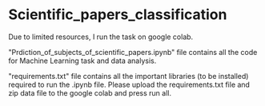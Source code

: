 # Scientific_papers_classification

Due to limited resources, I run the task on google colab.

"Prdiction_of_subjects_of_scientific_papers.ipynb" file contains all the code for Machine Learning task and data analysis.

"requirements.txt" file contains all the important libraries (to be installed) required to run the .ipynb file. Please upload the requirements.txt file and zip data file to the google colab and press run all.
